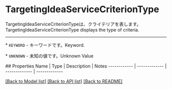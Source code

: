 # TargetingIdeaServiceCriterionType

<div lang=\"ja\">TargetingIdeaServiceCriterionTypeは、クライテリアを表します。</div> <div lang=\"en\">TargetingIdeaServiceCriterionType displays the type of criteria.</div> <hr> <p>* <code>KEYWORD</code> - <span lang=\"ja\">キーワードです。</span><span lang=\"en\">Keyword.</span></p> <p>* <code>UNKNOWN</code> - <span lang=\"ja\">未知の値です。</span><span lang=\"en\">Unknown Value</span></p> 
## Properties
Name | Type | Description | Notes
------------ | ------------- | ------------- | -------------

[[Back to Model list]](../README.md#documentation-for-models) [[Back to API list]](../README.md#documentation-for-api-endpoints) [[Back to README]](../README.md)


